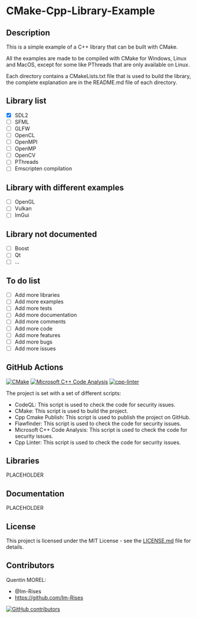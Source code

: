 # CMake-Cpp-Library-Example

## Description

This is a simple example of a C++ library that can be built with CMake.

All the examples are made to be compiled with CMake for Windows, Linux and MacOS, except for some like PThreads that are only available on Linux.

Each directory contains a CMakeLists.txt file that is used to build the library, the complete explanation are in the README.md file of each directory.

## Library list

- [x] SDL2
- [ ] SFML
- [ ] GLFW
- [ ] OpenCL
- [ ] OpenMPI
- [ ] OpenMP
- [ ] OpenCV
- [ ] PThreads
- [ ] Emscripten compilation

## Library with different examples

- [ ] OpenGL
- [ ] Vulkan
- [ ] ImGui

## Library not documented

- [ ] Boost
- [ ] Qt
- [ ] ...

## To do list

- [ ] Add more libraries
- [ ] Add more examples
- [ ] Add more tests
- [ ] Add more documentation
- [ ] Add more comments
- [ ] Add more code
- [ ] Add more features
- [ ] Add more bugs
- [ ] Add more issues

## GitHub Actions

[![CMake](https://github.com/Im-Rises/CMake-Cpp-Library-Example/actions/workflows/cmake.yml/badge.svg?branch=main)](https://github.com/Im-Rises/CMake-Cpp-Library-Example/actions/workflows/cmake.yml)
[![Microsoft C++ Code Analysis](https://github.com/Im-Rises/CMake-Cpp-Library-Example/actions/workflows/msvc.yml/badge.svg?branch=main)](https://github.com/Im-Rises/CMake-Cpp-Library-Example/actions/workflows/msvc.yml)
[![cpp-linter](https://github.com/Im-Rises/CMake-Cpp-Library-Example/actions/workflows/cpp-linter.yml/badge.svg?branch=main)](https://github.com/Im-Rises/CMake-Cpp-Library-Example/actions/workflows/cpp-linter.yml)

The project is set with a set of different scripts:

- CodeQL: This script is used to check the code for security issues.
- CMake: This script is used to build the project.
- Cpp Cmake Publish: This script is used to publish the project on GitHub.
- Flawfinder: This script is used to check the code for security issues.
- Microsoft C++ Code Analysis: This script is used to check the code for security issues.
- Cpp Linter: This script is used to check the code for security issues.
## Libraries

PLACEHOLDER

## Documentation

PLACEHOLDER

## License

This project is licensed under the MIT License - see the [LICENSE.md](LICENSE.md) file for details.

## Contributors

Quentin MOREL:

- @Im-Rises
- <https://github.com/Im-Rises>

[![GitHub contributors](https://contrib.rocks/image?repo=Im-Rises/CMake-Cpp-Library-Example)](https://github.com/Im-Rises/CMake-Cpp-Library-Example/graphs/contributors)
